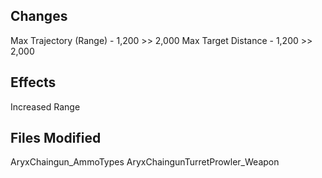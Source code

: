 ## Changes
Max Trajectory (Range) - 1,200 >> 2,000
Max Target Distance - 1,200 >> 2,000

## Effects
Increased Range

## Files Modified
AryxChaingun_AmmoTypes
AryxChaingunTurretProwler_Weapon